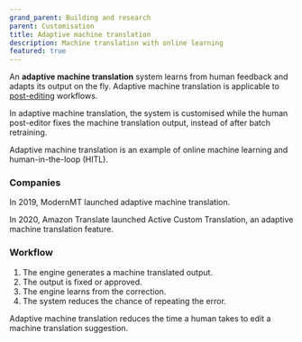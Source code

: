 ```yaml
---
grand_parent: Building and research
parent: Customisation
title: Adaptive machine translation
description: Machine translation with online learning
featured: true
---
```


An **adaptive machine translation** system learns from human feedback and adapts its output on the fly. Adaptive machine translation is applicable to [post-editing](/products-and-applications/workflows/post-editing.md) workflows.

In adaptive machine translation, the system is customised while the human post-editor fixes the machine translation output, instead of after batch retraining.

Adaptive machine translation is an example of online machine learning and human-in-the-loop (HITL).

### Companies

In 2019, ModernMT launched adaptive machine translation.

In 2020, Amazon Translate launched Active Custom Translation, an adaptive machine translation feature.

### Workflow

1. The engine generates a machine translated output.
2. The output is fixed or approved.
3. The engine learns from the correction.
4. The system reduces the chance of repeating the error.

Adaptive machine translation reduces the time a human takes to edit a machine translation suggestion.
